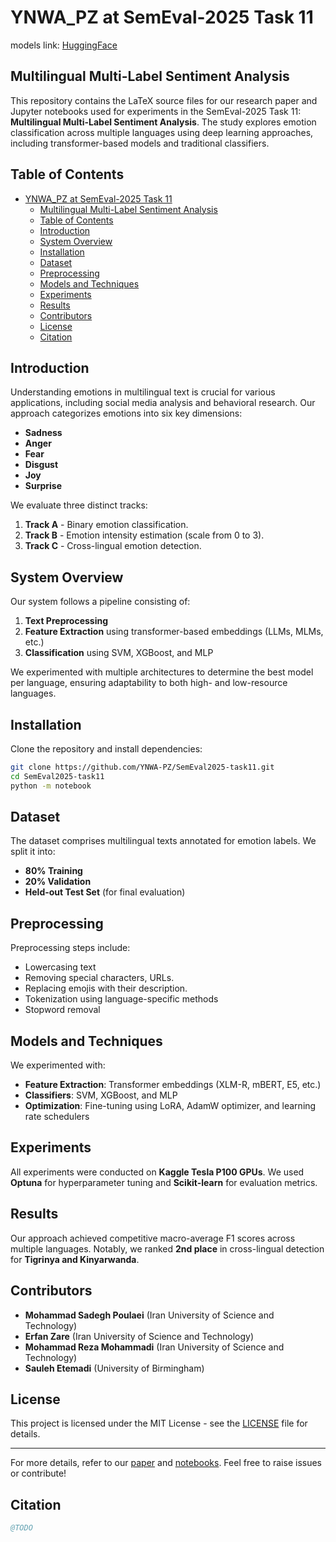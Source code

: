 # YNWA_PZ at SemEval-2025 Task 11

models link: [HuggingFace](https://huggingface.co/ErfanSadegh)

## Multilingual Multi-Label Sentiment Analysis

This repository contains the LaTeX source files for our research paper and Jupyter notebooks used for experiments in the SemEval-2025 Task 11: **Multilingual Multi-Label Sentiment Analysis**. The study explores emotion classification across multiple languages using deep learning approaches, including transformer-based models and traditional classifiers.

## Table of Contents

- [YNWA\_PZ at SemEval-2025 Task 11](#ynwa_pz-at-semeval-2025-task-11)
  - [Multilingual Multi-Label Sentiment Analysis](#multilingual-multi-label-sentiment-analysis)
  - [Table of Contents](#table-of-contents)
  - [Introduction](#introduction)
  - [System Overview](#system-overview)
  - [Installation](#installation)
  - [Dataset](#dataset)
  - [Preprocessing](#preprocessing)
  - [Models and Techniques](#models-and-techniques)
  - [Experiments](#experiments)
  - [Results](#results)
  - [Contributors](#contributors)
  - [License](#license)
  - [Citation](#citation)

## Introduction

Understanding emotions in multilingual text is crucial for various applications, including social media analysis and behavioral research. Our approach categorizes emotions into six key dimensions:

- **Sadness**
- **Anger**
- **Fear**
- **Disgust**
- **Joy**
- **Surprise**

We evaluate three distinct tracks:
1. **Track A** - Binary emotion classification.
2. **Track B** - Emotion intensity estimation (scale from 0 to 3).
3. **Track C** - Cross-lingual emotion detection.

## System Overview

Our system follows a pipeline consisting of:
1. **Text Preprocessing**
2. **Feature Extraction** using transformer-based embeddings (LLMs, MLMs, etc.)
3. **Classification** using SVM, XGBoost, and MLP

We experimented with multiple architectures to determine the best model per language, ensuring adaptability to both high- and low-resource languages.

## Installation

Clone the repository and install dependencies:
```bash
git clone https://github.com/YNWA-PZ/SemEval2025-task11.git
cd SemEval2025-task11
python -m notebook
```

## Dataset

The dataset comprises multilingual texts annotated for emotion labels. We split it into:
- **80% Training**
- **20% Validation**
- **Held-out Test Set** (for final evaluation)

## Preprocessing

Preprocessing steps include:
- Lowercasing text
- Removing special characters, URLs.
- Replacing emojis with their description.
- Tokenization using language-specific methods
- Stopword removal

## Models and Techniques

We experimented with:
- **Feature Extraction**: Transformer embeddings (XLM-R, mBERT, E5, etc.)
- **Classifiers**: SVM, XGBoost, and MLP
- **Optimization**: Fine-tuning using LoRA, AdamW optimizer, and learning rate schedulers

## Experiments

All experiments were conducted on **Kaggle Tesla P100 GPUs**. We used **Optuna** for hyperparameter tuning and **Scikit-learn** for evaluation metrics.

## Results

Our approach achieved competitive macro-average F1 scores across multiple languages. Notably, we ranked **2nd place** in cross-lingual detection for **Tigrinya and Kinyarwanda**.

## Contributors

- **Mohammad Sadegh Poulaei** (Iran University of Science and Technology)
- **Erfan Zare** (Iran University of Science and Technology)
- **Mohammad Reza Mohammadi** (Iran University of Science and Technology)
- **Sauleh Etemadi** (University of Birmingham)

## License

This project is licensed under the MIT License - see the [LICENSE](LICENSE) file for details.

---
For more details, refer to our [paper](paper.pdf) and [notebooks](notebooks/). Feel free to raise issues or contribute!

## Citation

```bibtex
@TODO
```